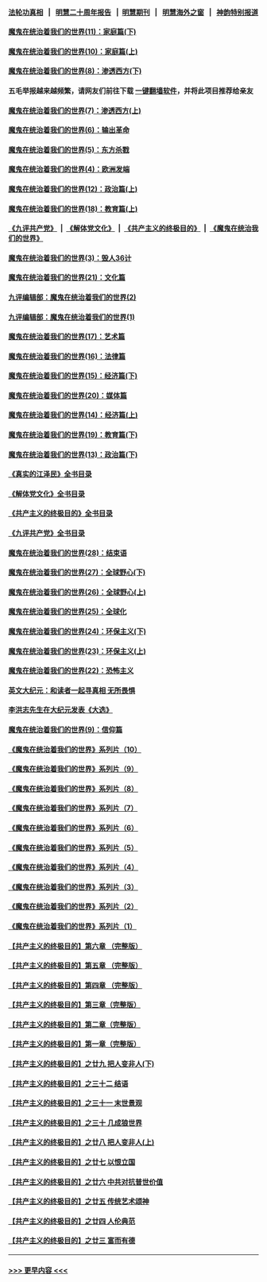 #### [法轮功真相](https://github.com/gfw-breaker/truth/blob/master/README.md?t=0) &nbsp;&nbsp;|&nbsp;&nbsp; [明慧二十周年报告](https://github.com/gfw-breaker/mh-reports/blob/master/README.md?t=0) &nbsp;&nbsp;|&nbsp;&nbsp;[明慧期刊](https://github.com/gfw-breaker/mh-qikan) &nbsp;&nbsp;|&nbsp;&nbsp; [明慧海外之窗](https://github.com/gfw-breaker/mh-news/blob/master/README.md?t=0) &nbsp;&nbsp;|&nbsp;&nbsp; [神韵特别报道](https://github.com/gfw-breaker/mh-news/blob/master/shenyun.md?t=0)
#### [魔鬼在统治着我们的世界(11)：家庭篇(下)](../pages/nsc422/n10440961.md?t=12132350) 
#### [魔鬼在统治着我们的世界(10)：家庭篇(上)](../pages/nsc422/n10435448.md?t=12132350) 
#### [魔鬼在统治着我们的世界(8)：渗透西方(下)](../pages/nsc422/n10429603.md?t=12132350) 
#### 五毛举报越来越频繁，请网友们前往下载 [一键翻墙软件](https://github.com/gfw-breaker/ssr-accounts)，并将此项目推荐给亲友
#### [魔鬼在统治着我们的世界(7)：渗透西方(上)](../pages/nsc422/n10426013.md?t=12132350) 
#### [魔鬼在统治着我们的世界(6)：输出革命](../pages/nsc422/n10421536.md?t=12132350) 
#### [魔鬼在统治着我们的世界(5)：东方杀戮](../pages/nsc422/n10417707.md?t=12132350) 
#### [魔鬼在统治着我们的世界(4)：欧洲发端](../pages/nsc422/n10414890.md?t=12132350) 
#### [魔鬼在统治着我们的世界(12)：政治篇(上)](../pages/nsc422/n10444576.md?t=12132350) 
#### [魔鬼在统治着我们的世界(18)：教育篇(上)](../pages/nsc422/n10526970.md?t=12132350) 
#### [《九评共产党》](https://github.com/begood0513/9ping.md/blob/master/README.md) &nbsp;|&nbsp; [《解体党文化》](../../../../jtdwh.md/blob/master/README.md)  &nbsp;|&nbsp; [《共产主义的终极目的》](../../../../gczydzjmd.md/blob/master/README.md) &nbsp;|&nbsp; [《魔鬼在统治我们的世界》](../../../../mgztzwmdsj.md/blob/master/README.md) 
#### [魔鬼在统治着我们的世界(3)：毁人36计](../pages/nsc422/n10411583.md?t=12132350) 
#### [魔鬼在统治着我们的世界(21)：文化篇](../pages/nsc422/n10597706.md?t=12132350) 
#### [九评编辑部：魔鬼在统治着我们的世界(2)](../pages/nsc422/n10410036.md?t=12132350) 
#### [九评编辑部：魔鬼在统治着我们的世界(1)](../pages/nsc422/n10406825.md?t=12132350) 
#### [魔鬼在统治着我们的世界(17)：艺术篇](../pages/nsc422/n10499093.md?t=12132350) 
#### [魔鬼在统治着我们的世界(16)：法律篇](../pages/nsc422/n10485969.md?t=12132350) 
#### [魔鬼在统治着我们的世界(15)：经济篇(下)](../pages/nsc422/n10469975.md?t=12132350) 
#### [魔鬼在统治着我们的世界(20)：媒体篇](../pages/nsc422/n10586579.md?t=12132350) 
#### [魔鬼在统治着我们的世界(14)：经济篇(上)](../pages/nsc422/n10457370.md?t=12132350) 
#### [魔鬼在统治着我们的世界(19)：教育篇(下)](../pages/nsc422/n10564808.md?t=12132350) 
#### [魔鬼在统治着我们的世界(13)：政治篇(下)](../pages/nsc422/n10448270.md?t=12132350) 
#### [《真实的江泽民》全书目录](../pages/nsc422/n13721399.md?t=12132350) 
#### [《解体党文化》全书目录](../pages/nsc422/n13721157.md?t=12132350) 
#### [《共产主义的终极目的》全书目录](../pages/nsc422/n13721048.md?t=12132350) 
#### [《九评共产党》全书目录](../pages/nsc422/n13708085.md?t=12132350) 
#### [魔鬼在统治着我们的世界(28)：结束语](../pages/nsc422/n10936246.md?t=12132350) 
#### [魔鬼在统治着我们的世界(27)：全球野心(下)](../pages/nsc422/n10928319.md?t=12132350) 
#### [魔鬼在统治着我们的世界(26)：全球野心(上)](../pages/nsc422/n10900318.md?t=12132350) 
#### [魔鬼在统治着我们的世界(25)：全球化](../pages/nsc422/n10788205.md?t=12132350) 
#### [魔鬼在统治着我们的世界(24)：环保主义(下)](../pages/nsc422/n10695307.md?t=12132350) 
#### [魔鬼在统治着我们的世界(23)：环保主义(上)](../pages/nsc422/n10688613.md?t=12132350) 
#### [魔鬼在统治着我们的世界(22)：恐怖主义](../pages/nsc422/n10614727.md?t=12132350) 
#### [英文大纪元：和读者一起寻真相 无所畏惧](../pages/nsc422/n12542027.md?t=12132350) 
#### [李洪志先生在大纪元发表《大选》](../pages/nsc422/n12534746.md?t=12132350) 
#### [魔鬼在统治着我们的世界(9)：信仰篇](../pages/nsc422/n10432159.md?t=12132350) 
#### [《魔鬼在统治着我们的世界》系列片（10）](../pages/nsc422/n12292670.md?t=12132350) 
#### [《魔鬼在统治着我们的世界》系列片（9）](../pages/nsc422/n12290859.md?t=12132350) 
#### [《魔鬼在统治着我们的世界》系列片（8）](../pages/nsc422/n12287445.md?t=12132350) 
#### [《魔鬼在统治着我们的世界》系列片（7）](../pages/nsc422/n12283425.md?t=12132350) 
#### [《魔鬼在统治着我们的世界》系列片（6）](../pages/nsc422/n12282314.md?t=12132350) 
#### [《魔鬼在统治着我们的世界》系列片（5）](../pages/nsc422/n12281419.md?t=12132350) 
#### [《魔鬼在统治着我们的世界》系列片（4）](../pages/nsc422/n12274024.md?t=12132350) 
#### [《魔鬼在统治着我们的世界》系列片（3）](../pages/nsc422/n12271322.md?t=12132350) 
#### [《魔鬼在统治着我们的世界》系列片（2）](../pages/nsc422/n12269049.md?t=12132350) 
#### [《魔鬼在统治着我们的世界》系列片（1）](../pages/nsc422/n12267575.md?t=12132350) 
#### [【共产主义的终极目的】第六章 （完整版）](../pages/nsc422/n11428913.md?t=12132350) 
#### [【共产主义的终极目的】第五章 （完整版）](../pages/nsc422/n11428912.md?t=12132350) 
#### [【共产主义的终极目的】第四章 （完整版）](../pages/nsc422/n11428907.md?t=12132350) 
#### [【共产主义的终极目的】第三章（完整版）](../pages/nsc422/n11428848.md?t=12132350) 
#### [【共产主义的终极目的】第二章（完整版）](../pages/nsc422/n11428831.md?t=12132350) 
#### [【共产主义的终极目的】第一章（完整版）](../pages/nsc422/n11417651.md?t=12132350) 
#### [【共产主义的终极目的】之廿九 把人变非人(下)](../pages/nsc422/n11344140.md?t=12132350) 
#### [【共产主义的终极目的】之三十二 结语](../pages/nsc422/n11360535.md?t=12132350) 
#### [【共产主义的终极目的】之三十一 末世景观](../pages/nsc422/n11351129.md?t=12132350) 
#### [【共产主义的终极目的】之三十 几成狼世界](../pages/nsc422/n11348280.md?t=12132350) 
#### [【共产主义的终极目的】之廿八 把人变非人(上)](../pages/nsc422/n11340492.md?t=12132350) 
#### [【共产主义的终极目的】之廿七 以恨立国](../pages/nsc422/n11336944.md?t=12132350) 
#### [【共产主义的终极目的】之廿六 中共对抗普世价值](../pages/nsc422/n11324785.md?t=12132350) 
#### [【共产主义的终极目的】之廿五 传统艺术颂神](../pages/nsc422/n11296396.md?t=12132350) 
#### [【共产主义的终极目的】之廿四 人伦典范](../pages/nsc422/n11296397.md?t=12132350) 
#### [【共产主义的终极目的】之廿三 富而有德](../pages/nsc422/n11283598.md?t=12132350) 

----
#### [ >>> 更早内容 <<< ](../indexes/nsc422-earlier.md)
